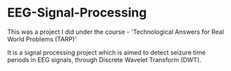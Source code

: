 # EEG-Signal-Processing

This was a project I did under the course - 'Technological Answers for Real World Problems (TARP)'

It is a signal processing project which is aimed to detect seizure time periods in EEG signals, through Discrete Wavelet Transform (DWT).

